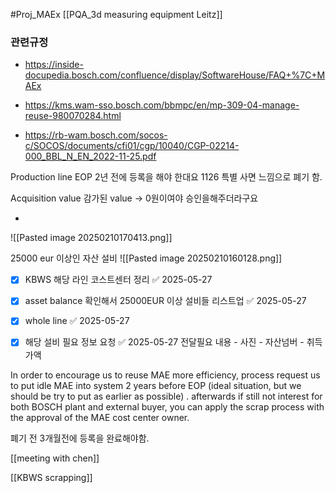 #Proj_MAEx 
[[PQA_3d measuring equipment Leitz]]
### 관련규정
- https://inside-docupedia.bosch.com/confluence/display/SoftwareHouse/FAQ+%7C+MAEx

- https://kms.wam-sso.bosch.com/bbmpc/en/mp-309-04-manage-reuse-980070284.html
- https://rb-wam.bosch.com/socos-c/SOCOS/documents/cfi01/cgp/10040/CGP-02214-000_BBL_N_EN_2022-11-25.pdf


Production line EOP 2년 전에 등록을 해야 한대요
1126 특별 사면 느낌으로 폐기 함.

Acquisition value
감가된 value -> 0원이여야 승인을해주더라구요

- 
![[Pasted image 20250210170413.png]]

25000 eur 이상인 자산 설비 
![[Pasted image 20250210160128.png]]



- [x] KBWS 해당 라인 코스트센터 정리 ✅ 2025-05-27
- [x] asset balance 확인해서 25000EUR 이상 설비들 리스트업 ✅ 2025-05-27
- [x] whole line ✅ 2025-05-27
- [x] 해당 설비 필요 정보 요청 ✅ 2025-05-27
	전달필요 내용
		- 사진
		- 자산넘버
		- 취득가액


In order to encourage us to reuse MAE more efficiency, process request us to put idle MAE into system 2 years before EOP (ideal situation, but we should be try to put as earlier as possible) . afterwards if still not interest for both BOSCH plant and external buyer, you can apply the scrap process with the approval of the MAE cost center owner.


폐기 전 3개월전에 등록을 완료해야함.

[[meeting with chen]]

[[KBWS scrapping]]
